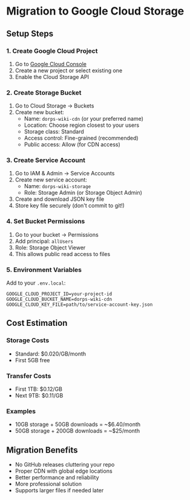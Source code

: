 # Migration to Google Cloud Storage

## Setup Steps

### 1. Create Google Cloud Project
1. Go to [Google Cloud Console](https://console.cloud.google.com/)
2. Create a new project or select existing one
3. Enable the Cloud Storage API

### 2. Create Storage Bucket
1. Go to Cloud Storage → Buckets
2. Create new bucket:
   - Name: `dorps-wiki-cdn` (or your preferred name)
   - Location: Choose region closest to your users
   - Storage class: Standard
   - Access control: Fine-grained (recommended)
   - Public access: Allow (for CDN access)

### 3. Create Service Account
1. Go to IAM & Admin → Service Accounts
2. Create new service account:
   - Name: `dorps-wiki-storage`
   - Role: Storage Admin (or Storage Object Admin)
3. Create and download JSON key file
4. Store key file securely (don't commit to git!)

### 4. Set Bucket Permissions
1. Go to your bucket → Permissions
2. Add principal: `allUsers`
3. Role: Storage Object Viewer
4. This allows public read access to files

### 5. Environment Variables
Add to your `.env.local`:
```
GOOGLE_CLOUD_PROJECT_ID=your-project-id
GOOGLE_CLOUD_BUCKET_NAME=dorps-wiki-cdn
GOOGLE_CLOUD_KEY_FILE=path/to/service-account-key.json
```

## Cost Estimation

### Storage Costs
- Standard: $0.020/GB/month
- First 5GB free

### Transfer Costs
- First 1TB: $0.12/GB
- Next 9TB: $0.11/GB

### Examples
- 10GB storage + 50GB downloads = ~$6.40/month
- 50GB storage + 200GB downloads = ~$25/month

## Migration Benefits
- No GitHub releases cluttering your repo
- Proper CDN with global edge locations
- Better performance and reliability
- More professional solution
- Supports larger files if needed later
